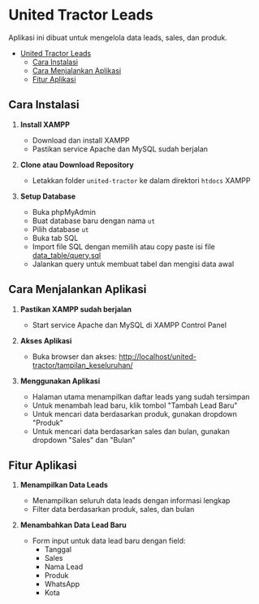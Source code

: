 # United Tractor Leads

Aplikasi ini dibuat untuk mengelola data leads, sales, dan produk.

- [United Tractor Leads](#united-tractor-leads)
  - [Cara Instalasi](#cara-instalasi)
  - [Cara Menjalankan Aplikasi](#cara-menjalankan-aplikasi)
  - [Fitur Aplikasi](#fitur-aplikasi)

## Cara Instalasi

1. **Install XAMPP**

   - Download dan install XAMPP
   - Pastikan service Apache dan MySQL sudah berjalan

2. **Clone atau Download Repository**

   - Letakkan folder `united-tractor` ke dalam direktori `htdocs` XAMPP

3. **Setup Database**
   - Buka phpMyAdmin
   - Buat database baru dengan nama `ut`
   - Pilih database `ut`
   - Buka tab SQL
   - Import file SQL dengan memilih atau copy paste isi file [data_table/query.sql](data_table/query.sql)
   - Jalankan query untuk membuat tabel dan mengisi data awal

## Cara Menjalankan Aplikasi

1. **Pastikan XAMPP sudah berjalan**

   - Start service Apache dan MySQL di XAMPP Control Panel

2. **Akses Aplikasi**

   - Buka browser dan akses: <http://localhost/united-tractor/tampilan_keseluruhan/>

3. **Menggunakan Aplikasi**
   - Halaman utama menampilkan daftar leads yang sudah tersimpan
   - Untuk menambah lead baru, klik tombol "Tambah Lead Baru"
   - Untuk mencari data berdasarkan produk, gunakan dropdown "Produk"
   - Untuk mencari data berdasarkan sales dan bulan, gunakan dropdown "Sales" dan "Bulan"

## Fitur Aplikasi

1. **Menampilkan Data Leads**

   - Menampilkan seluruh data leads dengan informasi lengkap
   - Filter data berdasarkan produk, sales, dan bulan

2. **Menambahkan Data Lead Baru**
   - Form input untuk data lead baru dengan field:
     - Tanggal
     - Sales
     - Nama Lead
     - Produk
     - WhatsApp
     - Kota
